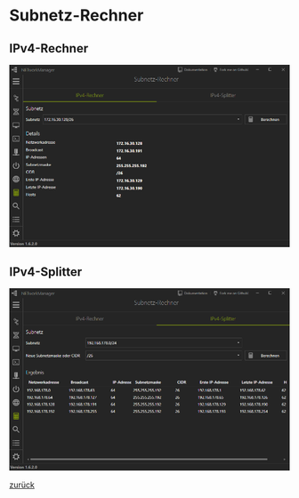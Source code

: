 # Subnetz-Rechner

## IPv4-Rechner

![SubnetCalculator_IPv4Calculator](../../_images/SubnetCalculator_IPv4Calculator.de-DE.png)

## IPv4-Splitter

![SubnetCalculator_IPv4Splitter](../../_images/SubnetCalculator_IPv4Splitter.de-DE.png)

[zurück](../README.md)